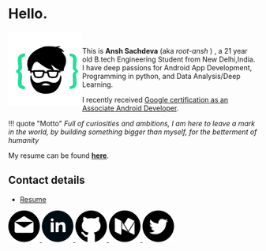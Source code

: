 
# Hello.  
<img 
    style="float:left;"
    src="a_index_images/logo.svg" 
    alt="text"
    height="150"
    width="150"
/><br>

This is **Ansh Sachdeva** (aka *root-ansh* ) , a 21 year old B.tech Engineering Student from New Delhi,India.  
I have deep passions for Android App Development, Programming in python, and Data Analysis/Deep Learning.  

I recently received [Google certification as an Associate Android Developer](https://www.credential.net/pju5aztf).

!!! quote "Motto"
    *Full of curiosities and ambitions, I am here to leave a mark in the world, by building something bigger than myself, for the betterment of humanity*

My resume can be found [**here**](https://drive.google.com/file/d/185IHAjhCUS054EFnxvIx8bIak2YJqT0N/view).


## Contact details

- [Resume](https://drive.google.com/file/d/185IHAjhCUS054EFnxvIx8bIak2YJqT0N/view)    


<p>
<a href="mailto:anshsachdevaprofessional@gmail.com">
    <img src="a_index_images/email.png" height="64" width="64" alt="gmail">
</a>

<a href="https://www.linkedin.com/in/anshsachdevaprofessional">
    <img src="a_index_images/linkedin.png" height="64" width="64" alt="linkedin">
</a>

<a href="https://github.com/root-ansh">
    <img src="a_index_images/github.png" height="64" width="64" alt="github">
</a>

<a href="https://medium.com/@anshsachdevaprofessional">
    <img src="a_index_images/medium.png" height="64" width="64" alt="medium">
</a>

<a href="https://twitter.com/root_ansh">
    <img src="a_index_images/twitter.png" height="64" width="64" alt="gmail">
</a>
</p>


	  

